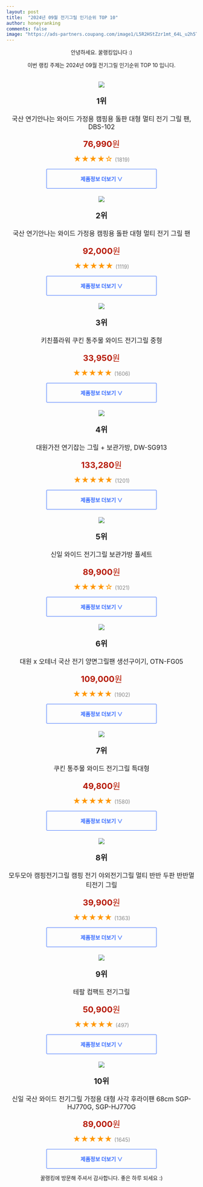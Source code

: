 ```yaml
---
layout: post
title:  "2024년 09월 전기그릴 인기순위 TOP 10"
author: honeyranking
comments: false
image: "https://ads-partners.coupang.com/image1/L5R2HStZzr1mt_64L_u2h5T4-UIs5VzcFadbUNWYHbGaETcTfr6imX9UMgw2tHaHWb2i60eeNpy5piUyowHvdESJsLbYiHONw1gO3mTi7njetd6QF-ljAWiwH5rrWnyS2aaO3Ga1Fy_nuHPSmBzLAqAej03hD6-5PBHJKXNblNkXKY0bKuBB_TwHMffgHHXIrrPoiGGOL28u0PXc4KGJMA2q8Aqsaw2kVtgTx26A9aPos25ou4cPrkRCNz1OaSe_onk_X7jgE66Eijc4MG-mmnn3qLoClqryidyc2ITEkaURee81_mspufXvWIuQG94="
---
```

<p style="text-align: center;">안녕하세요. 꿀랭킹입니다 :)</p>
<p style="text-align: center;">이번 랭킹 주제는 2024년 09월 전기그릴 인기순위 TOP 10 입니다.</p><center><img src="https://ads-partners.coupang.com/image1/L5R2HStZzr1mt_64L_u2h5T4-UIs5VzcFadbUNWYHbGaETcTfr6imX9UMgw2tHaHWb2i60eeNpy5piUyowHvdESJsLbYiHONw1gO3mTi7njetd6QF-ljAWiwH5rrWnyS2aaO3Ga1Fy_nuHPSmBzLAqAej03hD6-5PBHJKXNblNkXKY0bKuBB_TwHMffgHHXIrrPoiGGOL28u0PXc4KGJMA2q8Aqsaw2kVtgTx26A9aPos25ou4cPrkRCNz1OaSe_onk_X7jgE66Eijc4MG-mmnn3qLoClqryidyc2ITEkaURee81_mspufXvWIuQG94=" style="margin-top:20px" /></center><p style="text-align: center; font-size: 20px"><b>1위</b></p><p style="text-align: center; font-size: 17px">국산 연기안나는 와이드 가정용 캠핑용 돌판 대형 멀티 전기 그릴 팬, DBS-102</p><p style="text-align: center;"><span style="color: #b61800; font-size: 22px;"><b>76,990</b>원</span></p><p style="text-align: center;"><span style="color: #ff9600; font-size: 20px;">★★★★☆ </span><span style="color: #878787;">(1819)</span></p><center><a href="https://link.coupang.com/re/AFFSDP?lptag=AF3899140&subid=honeyrank&pageKey=6590895911&itemId=14871979908&vendorItemId=85476566097&traceid=V0-153-0da992cc1b2219eb&clickBeacon=5c2ce150-79a3-11ef-9181-050c49085526%7E3&requestid=20240923210000420172358842&token=31850C%7CMIXED"><div style="font-size: 14px; display: inline-block; padding: 15px 90px; color: #346aff; border-radius: 2px; border: 1px solid #346aff; cursor: pointer;"><b>제품정보 더보기 &or;</b></div></a></center><center><img src="https://ads-partners.coupang.com/image1/SkZ9TWUCnu6VvS0GSiENeBDOOkqni39TrsGyebSmltQMBoklzmX39kz36E8Y3Y9AQAv5Us3tE0khqeNvULbITiur_cV6IrdeXxidaGZB68j1ZPQRycTkJZFWa_GZZYMvxYFnSDyHvTDqilaDs8w30je2q36eH-7f-CEvx_oJHNHjRQDrsidid38J-5XIJqudi259sQTm-jOlAaJUH7kiGnrN0dKc9YcXIwXCRrodx6GSAuavlcN0aEIVK2uD4up1_FII4IYpsEtHzwCS_GvRHqFe_h23Lm-HSYIXIihGDS4X_m_SMpONLBcmjA==" style="margin-top:20px" /></center><p style="text-align: center; font-size: 20px"><b>2위</b></p><p style="text-align: center; font-size: 17px">국산 연기안나는 와이드 가정용 캠핑용 돌판 대형 멀티 전기 그릴 팬</p><p style="text-align: center;"><span style="color: #b61800; font-size: 22px;"><b>92,000</b>원</span></p><p style="text-align: center;"><span style="color: #ff9600; font-size: 20px;">★★★★★ </span><span style="color: #878787;">(1119)</span></p><center><a href="https://link.coupang.com/re/AFFSDP?lptag=AF3899140&subid=honeyrank&pageKey=6590895911&itemId=21403066529&vendorItemId=91022133608&traceid=V0-153-0da992cc1b2219eb&requestid=20240923210000420172358842&token=31850C%7CMIXED"><div style="font-size: 14px; display: inline-block; padding: 15px 90px; color: #346aff; border-radius: 2px; border: 1px solid #346aff; cursor: pointer;"><b>제품정보 더보기 &or;</b></div></a></center><center><img src="https://ads-partners.coupang.com/image1/mrWBKAlJEM0-DDeImrJLw6jJhxrEFtS-KIVp7nKJbDdLu7fhk6S54H444wxHzUlsuH3UaTncX_P6Xw-icvmTQGZF-1cmbG6_h75-QI_JdOhC80G82O3cOEWrh2lX1szNtHoF31kRjH6OqDh-WNv2V2p16UQaSp78DjvZ5v5oJjxJwi1CvdEoWoLvr3JHryotg19Jc7Skwli0SL6IqHPOW9mhzflaAtLSWZbrRskFQG_VwmnNIptEXvR-8Xu-xgNQdUbrhup8ej8B0yhq40kFU_6BeF5dqn_KrWQ=" style="margin-top:20px" /></center><p style="text-align: center; font-size: 20px"><b>3위</b></p><p style="text-align: center; font-size: 17px">키친플라워 쿠킨 통주물 와이드 전기그릴 중형</p><p style="text-align: center;"><span style="color: #b61800; font-size: 22px;"><b>33,950</b>원</span></p><p style="text-align: center;"><span style="color: #ff9600; font-size: 20px;">★★★★★ </span><span style="color: #878787;">(1606)</span></p><center><a href="https://link.coupang.com/re/AFFSDP?lptag=AF3899140&subid=honeyrank&pageKey=15736536&itemId=64588857&vendorItemId=3101826311&traceid=V0-153-d02f3e3d36e79bc4&requestid=20240923210000420172358842&token=31850C%7CMIXED"><div style="font-size: 14px; display: inline-block; padding: 15px 90px; color: #346aff; border-radius: 2px; border: 1px solid #346aff; cursor: pointer;"><b>제품정보 더보기 &or;</b></div></a></center><center><img src="https://ads-partners.coupang.com/image1/Xaz5fysRmOAzzzEEXZvR1xjzxGVRjUepV3fe70oE8VBZ1E_sd3RRVDEztpLOxscLKnRUBbKWsMgjdZ2iey11lOPa7doYDUOrMSio_a9Tes8qL2ArpZ1UTLhNgeVOwcsctW84hTHCC5XaL8F4P-NhelAt71MojAC21WTLP2ysLBmYMIhTEVSMtUCGxQRaainHCWXU0sjcjCBcschhmDW5TMKK2fOJwz5DAavJ7gd91qFRxFSf_9h8RGz_MideCux6k-qR_lbdclsA7oqwX_eb_3Xfqpt9qctgTwBK6NkKmQ==" style="margin-top:20px" /></center><p style="text-align: center; font-size: 20px"><b>4위</b></p><p style="text-align: center; font-size: 17px">대원가전 연기잡는 그릴 + 보관가방, DW-SG913</p><p style="text-align: center;"><span style="color: #b61800; font-size: 22px;"><b>133,280</b>원</span></p><p style="text-align: center;"><span style="color: #ff9600; font-size: 20px;">★★★★★ </span><span style="color: #878787;">(1201)</span></p><center><a href="https://link.coupang.com/re/AFFSDP?lptag=AF3899140&subid=honeyrank&pageKey=7650054295&itemId=20352444856&vendorItemId=87645457500&traceid=V0-153-6dafe1770151eee7&clickBeacon=5c2ce150-79a3-11ef-ab94-d2c3724bf44b%7E3&requestid=20240923210000420172358842&token=31850C%7CMIXED"><div style="font-size: 14px; display: inline-block; padding: 15px 90px; color: #346aff; border-radius: 2px; border: 1px solid #346aff; cursor: pointer;"><b>제품정보 더보기 &or;</b></div></a></center><center><img src="https://ads-partners.coupang.com/image1/aicEQrwJjWlSRBwtakBrGF7tr8QWChCE9eZkmwVBLV4Kc96BtfN5vIYXdYWlUZETAcZbdb9UlqQmK0lUWkD4IQZjvNn2U2QkKCUvNnBMrhsT1OFC5Y66tAUphtHWjjMQ6i4GOtatn9EKCceCE7o6T3I4BO_1YJErCftZccqoMixFr_f2h4AGb5O0C64Q9KW_qoDLPrrzg8u3QI-NFK4QguN7iR7BuH-7Jmn603i7DYQLjwNBaagmPhobuzzPyUs0y5aFFQVVujbLMBqlxZP--Hvdz03mKQnIHEthoKvGdgF7XXpvsHbCXAU6" style="margin-top:20px" /></center><p style="text-align: center; font-size: 20px"><b>5위</b></p><p style="text-align: center; font-size: 17px">신일 와이드 전기그릴 보관가방 풀세트</p><p style="text-align: center;"><span style="color: #b61800; font-size: 22px;"><b>89,900</b>원</span></p><p style="text-align: center;"><span style="color: #ff9600; font-size: 20px;">★★★★☆ </span><span style="color: #878787;">(1021)</span></p><center><a href="https://link.coupang.com/re/AFFSDP?lptag=AF3899140&subid=honeyrank&pageKey=7730329475&itemId=20770906259&vendorItemId=88255904756&traceid=V0-153-bb03810997132832&requestid=20240923210000420172358842&token=31850C%7CMIXED"><div style="font-size: 14px; display: inline-block; padding: 15px 90px; color: #346aff; border-radius: 2px; border: 1px solid #346aff; cursor: pointer;"><b>제품정보 더보기 &or;</b></div></a></center><center><img src="https://ads-partners.coupang.com/image1/pQuexBnbYWbE2whppdLNAhjy9saQJn27vQVN6rludFx2YfQgVsfgJlnxFwuAjlQzyOOpsl6uavSzzwFxvYFXY5LD5OD0WTn8Bzau9hON4L4jTc48uk8IuJLjtf7QHeaJ3OOMUJwmPJ8pyiPriztt2RpUsP0xWmhluc5n2Gt-Q5Txyuvn8xIrael3FLCe7V14ZBFcQQdDN00l1d_FYbQhWgQdd7A-QXzotaTIjBodAeryxxxjDxo21gN1ofLJ9xafTZXkm_KvQ2fMrBUD_y94Y89DA3NYNLB930FzAq9mEkny-SkDjZysYlF5I5rcvA==" style="margin-top:20px" /></center><p style="text-align: center; font-size: 20px"><b>6위</b></p><p style="text-align: center; font-size: 17px">대원 x 오테너 국산 전기 양면그릴팬 생선구이기, OTN-FG05</p><p style="text-align: center;"><span style="color: #b61800; font-size: 22px;"><b>109,000</b>원</span></p><p style="text-align: center;"><span style="color: #ff9600; font-size: 20px;">★★★★★ </span><span style="color: #878787;">(1902)</span></p><center><a href="https://link.coupang.com/re/AFFSDP?lptag=AF3899140&subid=honeyrank&pageKey=8263073861&itemId=23806220283&vendorItemId=90866921736&traceid=V0-153-667b9c58056dc501&clickBeacon=5c2d0860-79a3-11ef-b2ab-2a3235f97ef8%7E3&requestid=20240923210000420172358842&token=31850C%7CMIXED"><div style="font-size: 14px; display: inline-block; padding: 15px 90px; color: #346aff; border-radius: 2px; border: 1px solid #346aff; cursor: pointer;"><b>제품정보 더보기 &or;</b></div></a></center><center><img src="https://ads-partners.coupang.com/image1/BV3TCRoVH4QhRKa5BawUSo5iLrOh_YVREEy-76dKQgFizydfO-u4VfQdlukKPis8_faeIu-gTPaOh1T7P-5on26P__IflJmWP9Buv-3kN6DxQX4DUYxNfdn4sYLSbLVNk9TGpl4uNq5lq0Z-z0hnRNRoDSgQF4evrJtxNJJEmQ0it0bm1jdm9JZOf5kLaT3DsMjvEFhpfun0L9v6FDF8u1mHoeJt3gNGfJLZKPlxcF9zil2GWIFdG-7_0-MmKS2NSNr9P6hWz_T8zLn7OPE-eXVqU9OUEsBx5Uo=" style="margin-top:20px" /></center><p style="text-align: center; font-size: 20px"><b>7위</b></p><p style="text-align: center; font-size: 17px">쿠킨 통주물 와이드 전기그릴 특대형</p><p style="text-align: center;"><span style="color: #b61800; font-size: 22px;"><b>49,800</b>원</span></p><p style="text-align: center;"><span style="color: #ff9600; font-size: 20px;">★★★★★ </span><span style="color: #878787;">(1580)</span></p><center><a href="https://link.coupang.com/re/AFFSDP?lptag=AF3899140&subid=honeyrank&pageKey=36480570&itemId=134726931&vendorItemId=3285830791&traceid=V0-153-751f16e7beb64bf9&requestid=20240923210000420172358842&token=31850C%7CMIXED"><div style="font-size: 14px; display: inline-block; padding: 15px 90px; color: #346aff; border-radius: 2px; border: 1px solid #346aff; cursor: pointer;"><b>제품정보 더보기 &or;</b></div></a></center><center><img src="https://ads-partners.coupang.com/image1/U6erTdKNpbVsXBG3U3-VTtCXwfn214rwcDCpTTal-Z8M-BRJ0uC-f7DuuuYMHQH1-IK7eToMynqRWVK8NALHf063VylHkLC2OdBzr-AaBFjdAf0qgTpL1QxlfDl633kgdqZHAQcSaqPDuOXg6YQbHPGbT_NkZONcDn1I7ce66JSMPq4bHncrao4xF-bOISWwCU3lKr9IC3uVYxqBnJhW0DbBgks7Kf9uf1NRrTRo_3gAJW0oQGJWWC_sd_K9BuuyBug0J2kLoii4ExkHSko9nOCK42h3xDoD2sKMb8FFxhmIBa6bwWXDvXXq6YOmfgkK" style="margin-top:20px" /></center><p style="text-align: center; font-size: 20px"><b>8위</b></p><p style="text-align: center; font-size: 17px">모두모아 캠핑전기그릴 캠핑 전기 야외전기그릴 멀티 반반 두판 반반멀티전기 그릴</p><p style="text-align: center;"><span style="color: #b61800; font-size: 22px;"><b>39,900</b>원</span></p><p style="text-align: center;"><span style="color: #ff9600; font-size: 20px;">★★★★★ </span><span style="color: #878787;">(1363)</span></p><center><a href="https://link.coupang.com/re/AFFSDP?lptag=AF3899140&subid=honeyrank&pageKey=7858391736&itemId=21438140519&vendorItemId=90882145038&traceid=V0-153-8833e6efcfcbc4d7&clickBeacon=5c2d0860-79a3-11ef-9817-c5ec2e693437%7E3&requestid=20240923210000420172358842&token=31850C%7CMIXED"><div style="font-size: 14px; display: inline-block; padding: 15px 90px; color: #346aff; border-radius: 2px; border: 1px solid #346aff; cursor: pointer;"><b>제품정보 더보기 &or;</b></div></a></center><center><img src="https://ads-partners.coupang.com/image1/z-ZPSYQaIGCSQFUyzzm-uyvdfZJ-gLGatRAI7hdpxxLXWmf_YDpyKLNJLAmvUnyuA0N2JgXPNWVkQZO6MDKAX5SXfo1zjIKXghWVM9cEClg6SdS5E0dj29eyXt0Vnrgu1G9kIzS9y3KYMiyyNGD0ryUtOw8rfsMVODHj58_hoZ6hR5dD6qYO6lqHiTlS9ablp8MwPyhhS0Sk4K_ozLDx4ed0V-XuqslmXjMGzzId85du2Ycd7-HZDchnOzLZSY4nWpB_Dk5VFEMMNq2spevTBrD3XiOn2USHB8G3d6muxsoajNQzI2MOHIEe" style="margin-top:20px" /></center><p style="text-align: center; font-size: 20px"><b>9위</b></p><p style="text-align: center; font-size: 17px">테팔 컴팩트 전기그릴</p><p style="text-align: center;"><span style="color: #b61800; font-size: 22px;"><b>50,900</b>원</span></p><p style="text-align: center;"><span style="color: #ff9600; font-size: 20px;">★★★★★ </span><span style="color: #878787;">(497)</span></p><center><a href="https://link.coupang.com/re/AFFSDP?lptag=AF3899140&subid=honeyrank&pageKey=5896651277&itemId=10384643384&vendorItemId=77666709985&traceid=V0-153-5fb041cde6105fe8&requestid=20240923210000420172358842&token=31850C%7CMIXED"><div style="font-size: 14px; display: inline-block; padding: 15px 90px; color: #346aff; border-radius: 2px; border: 1px solid #346aff; cursor: pointer;"><b>제품정보 더보기 &or;</b></div></a></center><center><img src="https://ads-partners.coupang.com/image1/l01ex2MYOIc6JoGdl3wL7Z6bzI1Qt5zrQXI5ISPU3U-ADZCCLmtKLMAKodcYKSAizOb2odXKVXFRNHOJh5hrlCZTWyZGB3L6WaByW34tS_fC-BlGCilVQQrfm3XR5WI-nIn563RQDvWxDSmY7mFbjd8Li9DHf1nyf4iCXMEgaJknCebZotfNU1ga1C9pH0V1OPgItTHVp9nO9Kc9ytyTWNz3eGwdyWEckQhbvlt3kVESiz5opUCWu3W0plOMxcB3XLybABl9nKN1-KIZ2R-G8MC_UTn8ywutcYbyRsxNrP3zT_p9GxGua003c5pNLUE=" style="margin-top:20px" /></center><p style="text-align: center; font-size: 20px"><b>10위</b></p><p style="text-align: center; font-size: 17px">신일 국산 와이드 전기그릴 가정용 대형 사각 후라이팬 68cm SGP-HJ770G, SGP-HJ770G</p><p style="text-align: center;"><span style="color: #b61800; font-size: 22px;"><b>89,000</b>원</span></p><p style="text-align: center;"><span style="color: #ff9600; font-size: 20px;">★★★★★ </span><span style="color: #878787;">(1645)</span></p><center><a href="https://link.coupang.com/re/AFFSDP?lptag=AF3899140&subid=honeyrank&pageKey=7180359181&itemId=18108431785&vendorItemId=85260196712&traceid=V0-153-8363110836323d27&clickBeacon=5c2d0860-79a3-11ef-a1ff-fda9bf0e60ae%7E3&requestid=20240923210000420172358842&token=31850C%7CMIXED"><div style="font-size: 14px; display: inline-block; padding: 15px 90px; color: #346aff; border-radius: 2px; border: 1px solid #346aff; cursor: pointer;"><b>제품정보 더보기 &or;</b></div></a></center><p style="text-align: center;">꿀랭킹에 방문해 주셔서 감사합니다. 좋은 하루 되세요 :)</p>